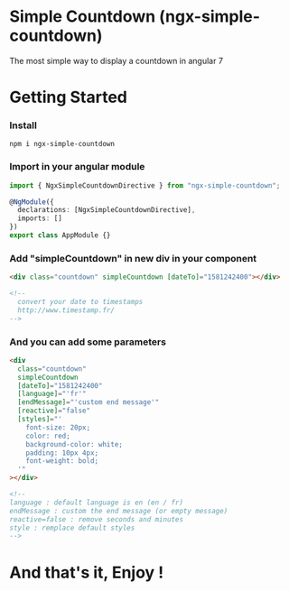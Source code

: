 # Simple Countdown (ngx-simple-countdown)

The most simple way to display a countdown in angular 7

# Getting Started

### Install

```
npm i ngx-simple-countdown
```

### Import in your angular module

```ts
import { NgxSimpleCountdownDirective } from "ngx-simple-countdown";

@NgModule({
  declarations: [NgxSimpleCountdownDirective],
  imports: []
})
export class AppModule {}
```

### Add "simpleCountdown" in new div in your component

```html
<div class="countdown" simpleCountdown [dateTo]="1581242400"></div>

<!-- 
  convert your date to timestamps
  http://www.timestamp.fr/ 
-->
```

### And you can add some parameters

```html
<div
  class="countdown"
  simpleCountdown
  [dateTo]="1581242400"
  [language]="'fr'"
  [endMessage]="'custom end message'"
  [reactive]="false"
  [styles]="'
    font-size: 20px;
    color: red;
    background-color: white;
    padding: 10px 4px;
    font-weight: bold;
  '"
></div>

<!-- 
language : default language is en (en / fr)
endMessage : custom the end message (or empty message)
reactive=false : remove seconds and minutes
style : remplace default styles
-->
```

# And that's it, Enjoy !
